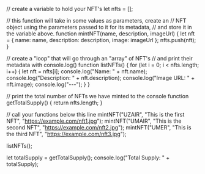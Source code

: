 // create a variable to hold your NFT's
let nfts = [];

// this function will take in some values as parameters, create an
// NFT object using the parameters passed to it for its metadata, 
// and store it in the variable above.
function mintNFT(name, description, imageUrl) {
  let nft = {
    name: name,
    description: description,
    image: imageUrl
  };
  nfts.push(nft);
}

// create a "loop" that will go through an "array" of NFT's
// and print their metadata with console.log()
function listNFTs() {
  for (let i = 0; i < nfts.length; i++) {
    let nft = nfts[i];
    console.log("Name: " + nft.name);
    console.log("Description: " + nft.description);
    console.log("Image URL: " + nft.image);
    console.log("---");
  }
}

// print the total number of NFTs we have minted to the console
function getTotalSupply() {
  return nfts.length;
}

// call your functions below this line
mintNFT("UZAIR", "This is the first NFT", "https://example.com/nft1.jpg");
mintNFT("UMAIR", "This is the second NFT", "https://example.com/nft2.jpg");
mintNFT("UMER", "This is the third NFT", "https://example.com/nft3.jpg");

listNFTs();

let totalSupply = getTotalSupply();
console.log("Total Supply: " + totalSupply);
